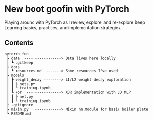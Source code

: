 # New boot goofin with PyTorch

Playing around with PyTorch as I review, explore, and re-explore Deep Learning basics,
practices, and implementation strategies.

## Contents

```
pytorch_fun
 ┣ data  -----------------> Data lives here locally
 ┃ ┗ .gitkeep
 ┣ docs
 ┃ ┗ resources.md  -------> Some resources I've used
 ┣ models
 ┃ ┣ weight_decay --------> L1/L2 weight decay exploration
 ┃ ┃ ┣ nets.py  
 ┃ ┃ ┗ training.ipynb
 ┃ ┗ xor  ----------------> XOR implementation with 2D MLP
 ┃ ┃ ┣ net.py  
 ┃ ┃ ┗ training.ipynb
 ┣ .gitignore
 ┣ mixin.py  -------------> Mixin nn.Module for basic boiler plate
 ┗ README.md
 ```